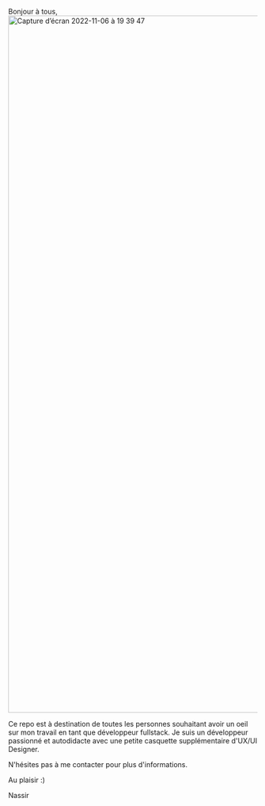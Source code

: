 Bonjour à tous,
<img width="1406" alt="Capture d’écran 2022-11-06 à 19 39 47" src="https://user-images.githubusercontent.com/61608278/200188990-c10c1658-0528-422e-a1fb-a014a7bdb855.png">



Ce repo est à destination de toutes les personnes souhaitant avoir un oeil sur mon travail en tant que développeur fullstack. 
Je suis un développeur passionné et autodidacte avec une petite casquette supplémentaire d'UX/UI Designer. 

N'hésites pas à me contacter pour plus d'informations. 

Au plaisir :) 

Nassir 

